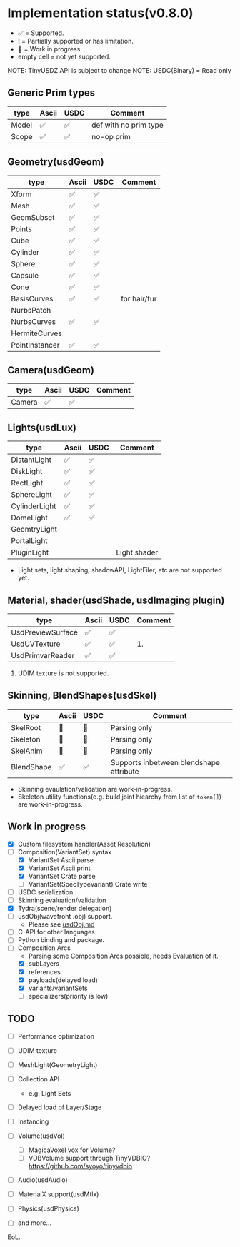 # Implementation status(v0.8.0)

* ✅ = Supported.
* ❕ = Partially supported or has limitation.
* 🚧 = Work in progress.
* empty cell = not yet supported.

NOTE: TinyUSDZ API is subject to change
NOTE: USDC(Binary) = Read only

## Generic Prim types

| type        | Ascii | USDC | Comment               |
| ----------- | ----- | ---- | --------------------- |
| Model       | ✅    | ✅   | def with no prim type |
| Scope       | ✅    | ✅   | no-op prim            |

## Geometry(usdGeom)

| type           | Ascii | USDC | Comment      |
| -----------    | ----- | ---- | -------      |
| Xform          | ✅    | ✅   |              |
| Mesh           | ✅    | ✅   |              |
| GeomSubset     | ✅    | ✅   |              |
| Points         | ✅    | ✅   |              |
| Cube           | ✅    | ✅   |              |
| Cylinder       | ✅    | ✅   |              |
| Sphere         | ✅    | ✅   |              |
| Capsule        | ✅    | ✅   |              |
| Cone           | ✅    | ✅   |              |
| BasisCurves    | ✅    | ✅   | for hair/fur |
| NurbsPatch     |       |      |              |
| NurbsCurves    | ✅    | ✅    |              |
| HermiteCurves  |       |      |              |
| PointInstancer | ✅    | ✅    |              |

## Camera(usdGeom)

| type        | Ascii | USDC | Comment |
| ----------- | ----- | ---- | ------- |
| Camera      | ✅    | ✅   |         |

## Lights(usdLux)

| type          | Ascii | USDC | Comment      |
| -----------   | ----- | ---- | -------      |
| DistantLight  | ✅    | ✅   |              |
| DiskLight     | ✅    | ✅   |              |
| RectLight     | ✅    | ✅   |              |
| SphereLight   | ✅    | ✅   |              |
| CylinderLight | ✅    | ✅   |              |
| DomeLight     | ✅    | ✅   |              |
| GeomtryLight  |       |      |              |
| PortalLight   |       |      |              |
| PluginLight   |       |      | Light shader |


* Light sets, light shaping, shadowAPI, LightFiler, etc are not supported yet.

## Material, shader(usdShade, usdImaging plugin)

| type              | Ascii | USDC | Comment |
| -----------       | ----- | ---- | ------- |
| UsdPreviewSurface | ✅    | ✅   |         |
| UsdUVTexture      | ✅    | ✅   | 1.      |
| UsdPrimvarReader  | ✅    | ✅   |         |


1. UDIM texture is not supported.

## Skinning, BlendShapes(usdSkel)

| type        | Ascii | USDC | Comment      |
| ----------- | ----- | ---- | -------      |
| SkelRoot    | 🚧    | 🚧   | Parsing only |
| Skeleton    | 🚧    | 🚧   | Parsing only |
| SkelAnim    | 🚧    | 🚧   | Parsing only |
| BlendShape  | ✅    | ✅   | Supports inbetween blendshape attribute |

* Skinning evaulation/validation are work-in-progress.
* Skeleton utility functions(e.g. build joint hiearchy from list of `token[]`) are work-in-progress.

## Work in progress

* [x] Custom filesystem handler(Asset Resolution)
* [ ] Composition(VariantSet) syntax
  * [x] VariantSet Ascii parse
  * [x] VariantSet Ascii print
  * [x] VariantSet Crate parse
  * [ ] VariantSet(SpecTypeVariant) Crate write
* [ ] USDC serialization
* [ ] Skinning evaluation/validation
* [x] Tydra(scene/render delegation)
* [ ] usdObj(wavefront .obj) support.
  * Please see [usdObj.md](usdObj.md)
* [ ] C-API for other languages
* [ ] Python binding and package.
* [ ] Composition Arcs
  * Parsing some Composition Arcs possible, needs Evaluation of it.
  * [x] subLayers
  * [x] references
  * [x] payloads(delayed load)
  * [x] variants/variantSets
  * [ ] specializers(priority is low)

## TODO

* [ ] Performance optimization
* [ ] UDIM texture
* [ ] MeshLight(GeometryLight)
* [ ] Collection API
  * e.g. Light Sets
* [ ] Delayed load of Layer/Stage
* [ ] Instancing
* [ ] Volume(usdVol)
  * [ ] MagicaVoxel vox for Volume?
  * [ ] VDBVolume support through TinyVDBIO? https://github.com/syoyo/tinyvdbio
* [ ] Audio(usdAudio)
* [ ] MaterialX support(usdMtlx)
* [ ] Physics(usdPhysics)
* [ ] and more...


EoL.

